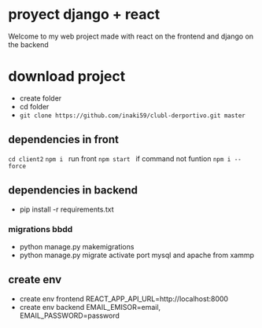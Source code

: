 # proyect django + react
Welcome to my web project made with react on the frontend and django on the backend


# download project 
 * create folder 
 * cd folder 
 *   `git clone https://github.com/inaki59/clubl-derportivo.git master`

 ## dependencies in front
  `cd client2`
  `npm i `
  run front `npm start `
  if command not funtion 
  `npm i --force`

## dependencies in backend
 * pip install -r requirements.txt
 ### migrations bbdd
 * python manage.py makemigrations
 * python manage.py migrate
 activate port mysql and apache from xammp

## create env
 * create env frontend  REACT_APP_API_URL=http://localhost:8000
 * create env backend EMAIL_EMISOR=email, EMAIL_PASSWORD=password

    
